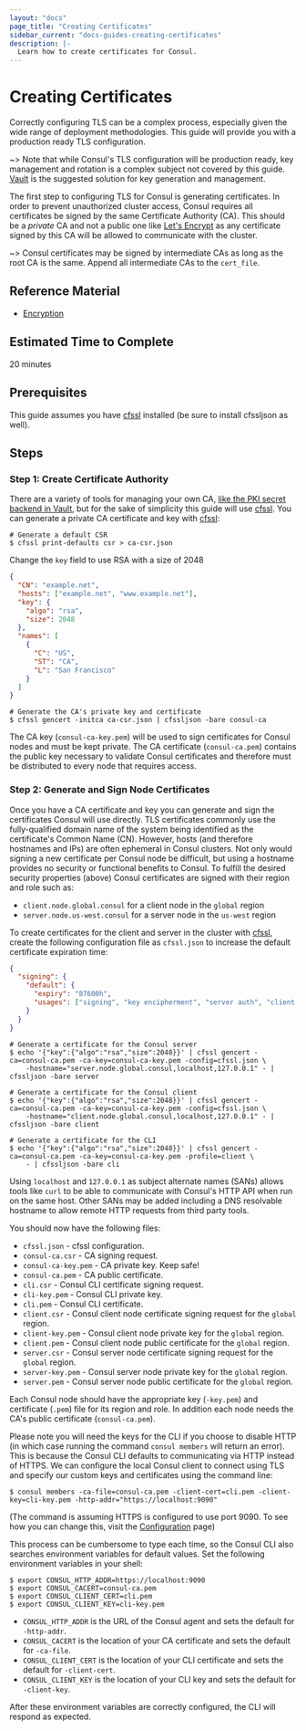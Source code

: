 ```yaml
---
layout: "docs"
page_title: "Creating Certificates"
sidebar_current: "docs-guides-creating-certificates"
description: |-
  Learn how to create certificates for Consul.
---
```


# Creating Certificates

Correctly configuring TLS can be a complex process, especially given the wide
range of deployment methodologies. This guide will provide you with a
production ready TLS configuration.

~> Note that while Consul's TLS configuration will be production ready, key
management and rotation is a complex subject not covered by this guide.
[Vault][vault] is the suggested solution for key generation and management.

The first step to configuring TLS for Consul is generating certificates. In
order to prevent unauthorized cluster access, Consul requires all certificates
be signed by the same Certificate Authority (CA). This should be a _private_ CA
and not a public one like [Let's Encrypt][letsencrypt] as any certificate
signed by this CA will be allowed to communicate with the cluster.

~> Consul certificates may be signed by intermediate CAs as long as the root CA
is the same. Append all intermediate CAs to the `cert_file`.

## Reference Material

* [Encryption](/docs/agent/encryption.html)

## Estimated Time to Complete

20 minutes

## Prerequisites

This guide assumes you have [cfssl][cfssl] installed (be sure to install
cfssljson as well).

## Steps

### Step 1: Create Certificate Authority

There are a variety of tools for managing your own CA, [like the PKI secret
backend in Vault][vault-pki], but for the sake of simplicity this guide will
use [cfssl][cfssl]. You can generate a private CA certificate and key with
[cfssl][cfssl]:

```shell
# Generate a default CSR
$ cfssl print-defaults csr > ca-csr.json
```

Change the `key` field to use RSA with a size of 2048

```json
{
  "CN": "example.net",
  "hosts": ["example.net", "www.example.net"],
  "key": {
    "algo": "rsa",
    "size": 2048
  },
  "names": [
    {
      "C": "US",
      "ST": "CA",
      "L": "San Francisco"
    }
  ]
}
```

```shell
# Generate the CA's private key and certificate
$ cfssl gencert -initca ca-csr.json | cfssljson -bare consul-ca
```

The CA key (`consul-ca-key.pem`) will be used to sign certificates for Consul
nodes and must be kept private. The CA certificate (`consul-ca.pem`) contains
the public key necessary to validate Consul certificates and therefore must be
distributed to every node that requires access.

### Step 2: Generate and Sign Node Certificates

Once you have a CA certificate and key you can generate and sign the
certificates Consul will use directly. TLS certificates commonly use the
fully-qualified domain name of the system being identified as the certificate's
Common Name (CN). However, hosts (and therefore hostnames and IPs) are often
ephemeral in Consul clusters. Not only would signing a new certificate per
Consul node be difficult, but using a hostname provides no security or
functional benefits to Consul. To fulfill the desired security properties
(above) Consul certificates are signed with their region and role such as:

* `client.node.global.consul` for a client node in the `global` region
* `server.node.us-west.consul` for a server node in the `us-west` region

To create certificates for the client and server in the cluster with
[cfssl][cfssl], create the following configuration file as `cfssl.json` to increase the default certificate expiration time:

```json
{
  "signing": {
    "default": {
      "expiry": "87600h",
      "usages": ["signing", "key encipherment", "server auth", "client auth"]
    }
  }
}
```

```shell
# Generate a certificate for the Consul server
$ echo '{"key":{"algo":"rsa","size":2048}}' | cfssl gencert -ca=consul-ca.pem -ca-key=consul-ca-key.pem -config=cfssl.json \
    -hostname="server.node.global.consul,localhost,127.0.0.1" - | cfssljson -bare server

# Generate a certificate for the Consul client
$ echo '{"key":{"algo":"rsa","size":2048}}' | cfssl gencert -ca=consul-ca.pem -ca-key=consul-ca-key.pem -config=cfssl.json \
    -hostname="client.node.global.consul,localhost,127.0.0.1" - | cfssljson -bare client

# Generate a certificate for the CLI
$ echo '{"key":{"algo":"rsa","size":2048}}' | cfssl gencert -ca=consul-ca.pem -ca-key=consul-ca-key.pem -profile=client \
    - | cfssljson -bare cli
```

Using `localhost` and `127.0.0.1` as subject alternate names (SANs) allows
tools like `curl` to be able to communicate with Consul's HTTP API when run on
the same host. Other SANs may be added including a DNS resolvable hostname to
allow remote HTTP requests from third party tools.

You should now have the following files:

* `cfssl.json` - cfssl configuration.
* `consul-ca.csr` - CA signing request.
* `consul-ca-key.pem` - CA private key. Keep safe!
* `consul-ca.pem` - CA public certificate.
* `cli.csr` - Consul CLI certificate signing request.
* `cli-key.pem` - Consul CLI private key.
* `cli.pem` - Consul CLI certificate.
* `client.csr` - Consul client node certificate signing request for the `global` region.
* `client-key.pem` - Consul client node private key for the `global` region.
* `client.pem` - Consul client node public certificate for the `global` region.
* `server.csr` - Consul server node certificate signing request for the `global` region.
* `server-key.pem` - Consul server node private key for the `global` region.
* `server.pem` - Consul server node public certificate for the `global` region.

Each Consul node should have the appropriate key (`-key.pem`) and certificate
(`.pem`) file for its region and role. In addition each node needs the CA's
public certificate (`consul-ca.pem`).

Please note you will need the keys for the CLI if you choose to disable
HTTP (in which case running the command `consul members` will return an error).
This is because the Consul CLI defaults to communicating via HTTP instead of
HTTPS. We can configure the local Consul client to connect using TLS and specify
our custom keys and certificates using the command line:

```shell
$ consul members -ca-file=consul-ca.pem -client-cert=cli.pem -client-key=cli-key.pem -http-addr="https://localhost:9090"
```

(The command is assuming HTTPS is configured to use port 9090. To see how
you can change this, visit the [Configuration](/docs/agent/options.html) page)

This process can be cumbersome to type each time, so the Consul CLI also
searches environment variables for default values. Set the following
environment variables in your shell:

```shell
$ export CONSUL_HTTP_ADDR=https://localhost:9090
$ export CONSUL_CACERT=consul-ca.pem
$ export CONSUL_CLIENT_CERT=cli.pem
$ export CONSUL_CLIENT_KEY=cli-key.pem
```

* `CONSUL_HTTP_ADDR` is the URL of the Consul agent and sets the default for
  `-http-addr`.
* `CONSUL_CACERT` is the location of your CA certificate and sets the default
  for `-ca-file`.
* `CONSUL_CLIENT_CERT` is the location of your CLI certificate and sets the
  default for `-client-cert`.
* `CONSUL_CLIENT_KEY` is the location of your CLI key and sets the default for
  `-client-key`.

After these environment variables are correctly configured, the CLI will
respond as expected.

[cfssl]: https://cfssl.org/
[letsencrypt]: https://letsencrypt.org/
[vault]: https://www.vaultproject.io/
[vault-pki]: https://www.vaultproject.io/docs/secrets/pki/index.html
